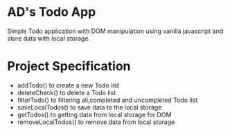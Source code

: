 # AD's Todo App

Simple Todo application with DOM manipulation using vanilla javascript and store data with local storage.

# Project Specification

- addTodo() to create a new Todo list
- deleteCheck() to delete a Todo list
- filterTodo() to filtering all,completed and uncompleted Todo list
- saveLocalTodos() to save data to the local storage
- getTodos() to getting data from local storage for DOM
- removeLocalTodos() to remove data from local storage
